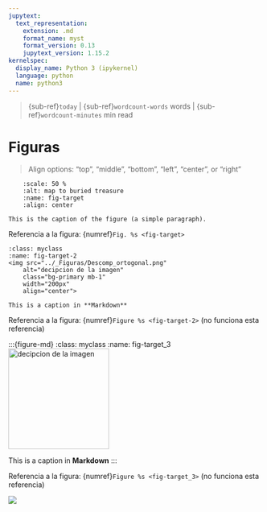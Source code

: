 ```yaml
---
jupytext:
  text_representation:
    extension: .md
    format_name: myst
    format_version: 0.13
    jupytext_version: 1.15.2
kernelspec:
  display_name: Python 3 (ipykernel)
  language: python
  name: python3
---
```


> {sub-ref}`today` | {sub-ref}`wordcount-words` words | {sub-ref}`wordcount-minutes` min read

# Figuras

> Align options: “top”, “middle”, “bottom”, “left”, “center”, or “right”

```{figure} ../_Figuras/Descomp_ortogonal.png
    :scale: 50 %
    :alt: map to buried treasure
    :name: fig-target
    :align: center

This is the caption of the figure (a simple paragraph).
```

Referencia a la figura: {numref}`Fig. %s <fig-target>`



```{figure-md} 
:class: myclass
:name: fig-target-2
<img src="../_Figuras/Descomp_ortogonal.png" 
    alt="decipcion de la imagen" 
    class="bg-primary mb-1" 
    width="200px"
    align="center">

This is a caption in **Markdown**
```

Referencia a la figura: {numref}`Figure %s <fig-target-2>` (no funciona esta referencia)


:::{figure-md} 
    :class: myclass
    :name: fig-target_3
<img src="../_Figuras/Descomp_ortogonal.png" 
    alt="decipcion de la imagen" 
    class="bg-primary mb-1" 
    width="200px"
    align="center">

This is a caption in **Markdown**
:::

Referencia a la figura: {numref}`Figure %s <fig-target_3>` (no funciona esta referencia)



![](https://myst-parser.readthedocs.io/en/latest/_static/logo-wide.svg)